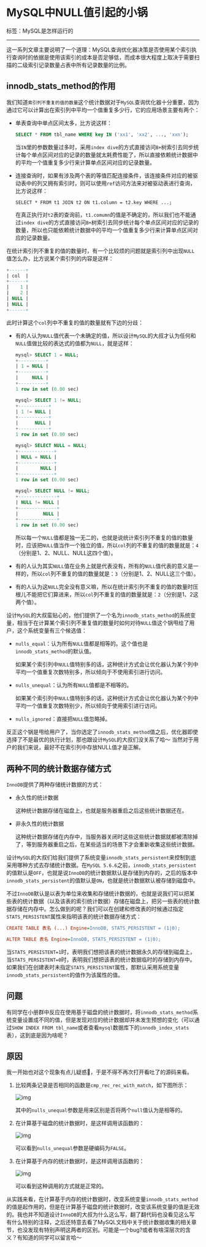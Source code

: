 # MySQL中NULL值引起的小锅

标签：MySQL是怎样运行的

------

这一系列文章主要说明了一个道理：MySQL查询优化器决策是否使用某个索引执行查询时的依据是使用该索引的成本是否足够低，而成本很大程度上取决于需要扫描的二级索引记录数量占表中所有记录数量的比例。

## innodb_stats_method的作用

我们知道`索引列不重复的值的数量`这个统计数据对于`MySQL`查询优化器十分重要，因为通过它可以计算出在索引列中平均一个值重复多少行，它的应用场景主要有两个：

- 单表查询中单点区间太多，比方说这样：

  ```sql
  SELECT * FROM tbl_name WHERE key IN ('xx1', 'xx2', ..., 'xxn');
  ```

  当`IN`里的参数数量过多时，采用`index dive`的方式直接访问`B+`树索引去同步统计每个单点区间对应的记录的数量就太耗费性能了，所以直接依赖统计数据中的平均一个值重复多少行来计算单点区间对应的记录数量。

- 连接查询时，如果有涉及两个表的等值匹配连接条件，该连接条件对应的被驱动表中的列又拥有索引时，则可以使用`ref`访问方法来对被驱动表进行查询，比方说这样：

  ```vbnet
  SELECT * FROM t1 JOIN t2 ON t1.column = t2.key WHERE ...;
  ```

  在真正执行对`t2`表的查询前，`t1.comumn`的值是不确定的，所以我们也不能通过`index dive`的方式直接访问`B+`树索引去同步统计每个单点区间对应的记录的数量，所以也只能依赖统计数据中的平均一个值重复多少行来计算单点区间对应的记录数量。

在统计索引列不重复的值的数量时，有一个比较烦的问题就是索引列中出现`NULL`值怎么办，比方说某个索引列的内容是这样：

```sql
+------+
| col  |
+------+
|    1 |
|    2 |
| NULL |
| NULL |
+------+
```

此时计算这个`col`列中不重复的值的数量就有下边的分歧：

- 有的人认为`NULL`值代表一个未确定的值，所以设计`MySQL`的大叔才认为任何和`NULL`值做比较的表达式的值都为`NULL`，就是这样：

  ```sql
  mysql> SELECT 1 = NULL;
  +----------+
  | 1 = NULL |
  +----------+
  |     NULL |
  +----------+
  1 row in set (0.00 sec)
  
  mysql> SELECT 1 != NULL;
  +-----------+
  | 1 != NULL |
  +-----------+
  |      NULL |
  +-----------+
  1 row in set (0.00 sec)
  
  mysql> SELECT NULL = NULL;
  +-------------+
  | NULL = NULL |
  +-------------+
  |        NULL |
  +-------------+
  1 row in set (0.00 sec)
  
  mysql> SELECT NULL != NULL;
  +--------------+
  | NULL != NULL |
  +--------------+
  |         NULL |
  +--------------+
  1 row in set (0.00 sec)
  ```

  所以每一个`NULL`值都是独一无二的，也就是说统计索引列不重复的值的数量时，应该把`NULL`值当作一个独立的值，所以`col`列的不重复的值的数量就是：`4`（分别是1、2、NULL、NULL这四个值）。

- 有的人认为其实`NULL`值在业务上就是代表没有，所有的`NULL`值代表的意义是一样的，所以`col`列不重复的值的数量就是：`3`（分别是1、2、NULL这三个值）。

- 有的人认为这`NULL`完全没有意义嘛，所以在统计索引列不重复的值的数量时压根儿不能把它们算进来，所以`col`列不重复的值的数量就是：`2`（分别是1、2这两个值）。

设计`MySQL`的大叔蛮贴心的，他们提供了一个名为`innodb_stats_method`的系统变量，相当于在计算某个索引列不重复值的数量时如何对待`NULL`值这个锅甩给了用户，这个系统变量有三个候选值：

- `nulls_equal`：认为所有`NULL`值都是相等的。这个值也是`innodb_stats_method`的默认值。

  如果某个索引列中`NULL`值特别多的话，这种统计方式会让优化器认为某个列中平均一个值重复次数特别多，所以倾向于不使用索引进行访问。

- `nulls_unequal`：认为所有`NULL`值都是不相等的。

  如果某个索引列中`NULL`值特别多的话，这种统计方式会让优化器认为某个列中平均一个值重复次数特别少，所以倾向于使用索引进行访问。

- `nulls_ignored`：直接把`NULL`值忽略掉。

反正这个锅是甩给用户了，当你选定了`innodb_stats_method`值之后，优化器即使选择了不是最优的执行计划，那也跟设计`MySQL`的大叔们没关系了哈～ 当然对于用户的我们来说，最好不在索引列中存放NULL值才是正解。

## 两种不同的统计数据存储方式

`InnoDB`提供了两种存储统计数据的方式：

- 永久性的统计数据

  这种统计数据存储在磁盘上，也就是服务器重启之后这些统计数据还在。

- 非永久性的统计数据

  这种统计数据存储在内存中，当服务器关闭时这些这些统计数据就都被清除掉了，等到服务器重启之后，在某些适当的场景下才会重新收集这些统计数据。

设计`MySQL`的大叔们给我们提供了系统变量`innodb_stats_persistent`来控制到底采用哪种方式去存储统计数据。在`MySQL 5.6.6`之前，`innodb_stats_persistent`的值默认是`OFF`，也就是说`InnoDB`的统计数据默认是存储到内存的，之后的版本中`innodb_stats_persistent`的值默认是`ON`，也就是统计数据默认被存储到磁盘中。

不过`InnoDB`默认是以表为单位来收集和存储统计数据的，也就是说我们可以把某些表的统计数据（以及该表的索引统计数据）存储在磁盘上，把另一些表的统计数据存储在内存中。怎么做到的呢？我们可以在创建和修改表的时候通过指定`STATS_PERSISTENT`属性来指明该表的统计数据存储方式：

```ini
CREATE TABLE 表名 (...) Engine=InnoDB, STATS_PERSISTENT = (1|0);

ALTER TABLE 表名 Engine=InnoDB, STATS_PERSISTENT = (1|0);
```

当`STATS_PERSISTENT=1`时，表明我们想把该表的统计数据永久的存储到磁盘上，当`STATS_PERSISTENT=0`时，表明我们想把该表的统计数据临时的存储到内存中。如果我们在创建表时未指定`STATS_PERSISTENT`属性，那默认采用系统变量`innodb_stats_persistent`的值作为该属性的值。

## 问题

有同学在小册群中反应在使用基于磁盘的统计数据时，将`innodb_stats_method`系统变量设置成不同的值，但是发现对应的统计数据却并未发生预想的变化（可以通过`SHOW INDEX FROM tbl_name`或者查看`mysql`数据库下的`innodb_index_stats`表），这到底是因为啥呢？

## 原因

我一开始也对这个现象有点儿疑惑🤔，于是不得不再次打开看吐了的源码来看。

1. 比较两条记录是否相同的函数是`cmp_rec_rec_with_match`，如下图所示：

   ![img](https://typora-imagehost-1308499275.cos.ap-shanghai.myqcloud.com/2022-8/202208222052726.webp)

   其中的`nulls_unequal`参数是用来区别是否将两个`null`值认为是相等的。

2. 在计算基于磁盘的统计数据时，是这样调用该函数的：

   ![img](https://typora-imagehost-1308499275.cos.ap-shanghai.myqcloud.com/2022-8/202208222052733.webp)

   可以看到`nulls_unequal`参数是硬编码为`FALSE`。

3. 在计算基于内存的统计数据时，是这样调用该函数的：

   ![img](https://typora-imagehost-1308499275.cos.ap-shanghai.myqcloud.com/2022-8/202208222052737.webp)

   可以看到这种调用的方式就是正常的。

从实践来看，在计算基于内存的统计数据时，改变系统变量`innodb_stats_method`的值是起作用的，但是在计算基于磁盘的统计数据时，改变该系统变量的值是无效的。我也并不知道设计`InnoDB`的大叔为什么这么写，翻了翻代码也没看见这么写有什么特别的注释，之后还特意去看了MySQL文档中关于统计数据收集的相关章节，也没发现有特别声明这两者的区别。可能是一个bug?或者有啥深层次的含义？有知道的同学可以留言哈～